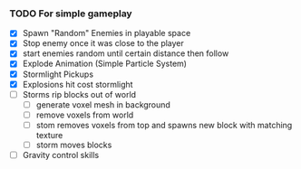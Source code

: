 ### TODO For simple gameplay

- [x] Spawn "Random" Enemies in playable space
- [X] Stop enemy once it was close to the player
- [X] start enemies random until certain distance then follow
- [x] Explode Animation (Simple Particle System)
- [x] Stormlight Pickups
- [x] Explosions hit cost stormlight
- [ ] Storms rip blocks out of world
  - [ ] generate voxel mesh in background
  - [ ] remove voxels from world
  - [ ] stom removes voxels from top and spawns new block with matching texture
  - [ ] storm moves blocks
- [ ] Gravity control skills

